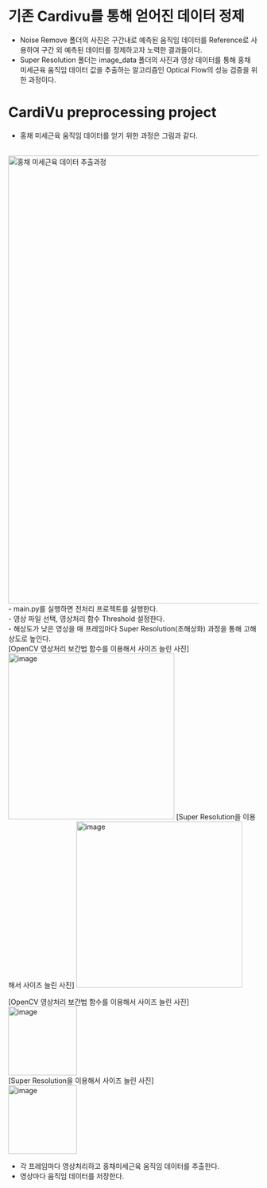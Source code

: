 # 기존 Cardivu를 통해 얻어진 데이터 정제

- Noise Remove 폴더의 사진은 구간내로 예측된 움직임 데이터를 Reference로 사용하여 구간 외 예측된 데이터를 정제하고자 노력한 결과들이다.
- Super Resolution 폴더는 image_data 폴더의 사진과 영상 데이터를 통해 홍채 미세근육 움직임 데이터 값을 추출하는 알고리즘인 Optical Flow의 성능 검증을 위한 과정이다.

# CardiVu preprocessing project

- 홍채 미세근육 움직임 데이터를 얻기 위한 과정은 그림과 같다.
<br>
<img width="900" alt="홍채 미세근육 데이터 추출과정" src="https://user-images.githubusercontent.com/48307173/189474251-759df152-aace-4f95-8b75-d556e28e1337.png">
<br>
- main.py를 실행하면 전처리 프로젝트를 실행한다.<br>
- 영상 파일 선택, 영상처리 함수 Threshold 설정한다.<br>
- 해상도가 낮은 영상을 매 프레임마다 Super Resolution(초해상화) 과정을 통해 고해상도로 높인다.
<br>
[OpenCV 영상처리 보간법 함수를 이용해서 사이즈 늘린 사진]
<img width="334" alt="image" src="https://user-images.githubusercontent.com/48307173/189480697-b4886b7d-2d52-4a0e-a04e-e8af61789c07.png">
[Super Resolution을 이용해서 사이즈 늘린 사진]
<img width="334" alt="image" src="https://user-images.githubusercontent.com/48307173/189480701-b0b76678-8995-44b8-bb4c-3dfb7c4ed841.png">

[OpenCV 영상처리 보간법 함수를 이용해서 사이즈 늘린 사진]<br>
<img width="138" alt="image" src="https://user-images.githubusercontent.com/48307173/189480613-7745f65e-0762-4037-a77c-8bb9695471f9.png">
<br>
[Super Resolution을 이용해서 사이즈 늘린 사진]<br>
<img width="138" alt="image" src="https://user-images.githubusercontent.com/48307173/189480630-5bf55eba-aecb-4f4d-893a-47fd00a7f575.png">


- 각 프레임마다 영상처리하고 홍채미세근육 움직임 데이터를 추출한다.<br>
- 영상마다 움직임 데이터를 저장한다.<br>
